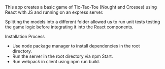 
This app creates a basic game of Tic-Tac-Toe (Nought and Crosses) using React with JS and running on an express server.

Splitting the models into a different folder allowed us to run unit tests testing the game logic before integrating it into the React components.


Installation Process
* Use node package manager to install dependencies in the root directory.
* Run the server in the root directory via npm Start.
* Run webpack in client using npm run build.
